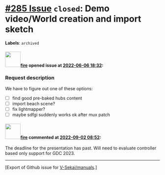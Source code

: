 # [\#285 Issue](https://github.com/V-Sekai/manuals/issues/285) `closed`: Demo video/World creation and import sketch
**Labels**: `archived`


#### <img src="https://avatars.githubusercontent.com/u/32321?u=c2e06a3d2b49a467aa907e54aa259516440267cc&v=4" width="50">[fire](https://github.com/fire) opened issue at [2022-06-06 18:32](https://github.com/V-Sekai/manuals/issues/285):

### Request description

We have to figure out one of these options:

- [ ] find good pre-baked hubs content
- [ ] import beach scene?
- [ ] fix lightmapper?
- [ ] maybe sdfgi suddenly works ok after mux patch

#### <img src="https://avatars.githubusercontent.com/u/32321?u=c2e06a3d2b49a467aa907e54aa259516440267cc&v=4" width="50">[fire](https://github.com/fire) commented at [2022-09-02 08:52](https://github.com/V-Sekai/manuals/issues/285#issuecomment-1235244012):

The deadline for the presentation has past. Will need to evaluate controller based only support for GDC 2023.


-------------------------------------------------------------------------------



[Export of Github issue for [V-Sekai/manuals](https://github.com/V-Sekai/manuals).]
